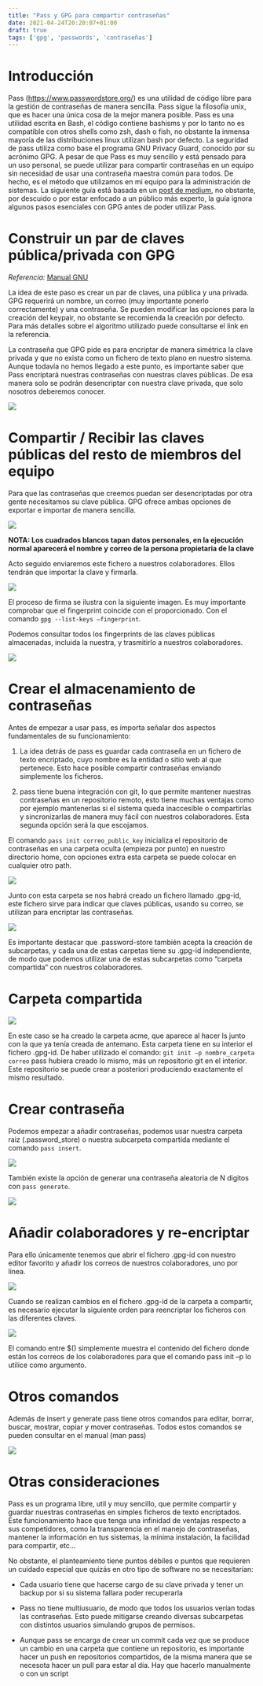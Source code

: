 ```yaml
---
title: "Pass y GPG para compartir contraseñas"
date: 2021-04-24T20:20:07+01:00
draft: true
tags: ['gpg', 'passwords', 'contraseñas']
---
```


# Introducción

Pass (https://www.passwordstore.org/) es una utilidad de código libre para la gestión de contraseñas de manera sencilla. Pass sigue la filosofía unix, que es hacer una única cosa de la mejor manera posible. Pass es una utilidad escrita en Bash, el código contiene bashisms y por lo tanto no es compatible con otros shells como zsh, dash o fish, no obstante la inmensa mayoría de las distribuciones linux utilizan bash por defecto. La seguridad de pass utiliza como base el programa GNU Privacy Guard, conocido por su acrónimo GPG. A pesar de que Pass es muy sencillo y está pensado para un uso personal, se puede utilizar para compartir contraseñas en un equipo sin necesidad de usar una contraseña maestra común para todos. De hecho, es el método que utilizamos en mi equipo para la administración de sistemas. La siguiente guía está basada en un [post de medium](https://medium.com/@davidpiegza/using-pass-in-a-team-1aa7adf36592), no obstante, por descuido o por estar enfocado a un público más experto, la guía ignora algunos pasos esenciales con GPG antes de poder utilizar Pass.

# Construir un par de claves pública/privada con GPG

*Referencia:* [Manual GNU](https://www.gnupg.org/gph/en/manual/c14.html)

 La idea de este paso es crear un par de claves, una pública y una privada. GPG requerirá un nombre, un correo (muy importante ponerlo correctamente) y una contraseña. Se pueden modificar las opciones para la creación del keypair, no obstante se recomienda la creación por defecto. Para más detalles sobre el algoritmo utilizado puede consultarse el link en la referencia.

La contraseña que GPG pide es para encriptar de manera simétrica la clave privada y que no exista como un fichero de texto plano en nuestro sistema. Aunque todavía no hemos llegado a este punto, es importante saber que Pass encriptará nuestras contraseñas con nuestras claves públicas. De esa manera solo se podrán desencriptar con nuestra clave privada, que solo nosotros deberemos conocer. 

![](/img/posts/gpg/gpg1.webp)

# Compartir / Recibir las claves públicas del resto de miembros del equipo

Para que las contraseñas que creemos puedan ser desencriptadas por otra gente necesitamos su clave pública. GPG ofrece ambas opciones de exportar e importar de manera sencilla. 

![](/img/posts/gpg/gpg2.webp)

__NOTA: Los cuadrados blancos tapan datos personales, en la ejecución normal aparecerá el nombre y correo de la persona propietaria de la clave__

Acto seguido enviaremos este fichero a nuestros colaboradores. Ellos tendrán que importar la clave y firmarla.

![](/img/posts/gpg/gpg3.webp)

 El proceso de firma se ilustra con la siguiente imagen. Es muy importante comprobar que el fingerprint coincide con el proporcionado. Con el comando `gpg --list-keys –fingerprint`.

Podemos consultar todos los fingerprints de las claves públicas almacenadas, incluida la nuestra, y trasmitirlo a nuestros colaboradores. 

![](/img/posts/gpg/gpg4.webp)

# Crear el almacenamiento de contraseñas

Antes de empezar a usar pass, es importa señalar dos aspectos fundamentales de su funcionamiento:

1. La idea detrás de pass es guardar cada contraseña en un fichero de texto encriptado, cuyo nombre es la entidad o sitio web al que pertenece. Esto hace posible compartir contraseñas enviando simplemente los ficheros.

2. pass tiene buena integración con git, lo que permite mantener nuestras contraseñas en un repositorio remoto, esto tiene muchas ventajas como por ejemplo mantenerlas si el sistema queda inaccesible o compartirlas y sincronizarlas de manera muy fácil con nuestros colaboradores. Esta segunda opción será la que escojamos.

El comando `pass init correo_public_key` inicializa el repositorio de contraseñas en una carpeta oculta (empieza por punto) en nuestro directorio home, con opciones extra esta carpeta se puede colocar en cualquier otro path.

![](/img/posts/gpg/gpg5.webp#smallfigure)

Junto con esta carpeta se nos habrá creado un fichero llamado .gpg-id, este fichero sirve para indicar que claves públicas, usando su correo, se utilizan para encriptar las contraseñas.

![](/img/posts/gpg/gpg6.webp#smallfigure)

Es importante destacar que .password-store también acepta la creación de subcarpetas, y cada una de estas carpetas tiene su .gpg-id independiente, de modo que podemos utilizar una de estas subcarpetas como “carpeta compartida” con nuestros colaboradores. 

# Carpeta compartida

![](/img/posts/gpg/gpg7.webp#smallfigure)

En este caso se ha creado la carpeta acme, que aparece al hacer ls junto con la que ya tenía creada de antemano. Esta carpeta tiene en su interior el fichero .gpg-id. De haber utilizado el comando: `git init –p nombre_carpeta correo` pass hubiera creado lo mismo, más un repositorio git en el interior. Este repositorio se puede crear a posteriori produciendo exactamente el mismo resultado.

# Crear contraseña

Podemos empezar a añadir contraseñas, podemos usar nuestra carpeta raiz (.password_store) o nuestra subcarpeta compartida mediante el comando `pass insert`.

![](/img/posts/gpg/gpg8.webp#smallfigure)

También existe la opción de generar una contraseña aleatoria de N digitos con `pass generate`.

![](/img/posts/gpg/gpg9.webp)

# Añadir colaboradores y re-encriptar

Para ello únicamente tenemos que abrir el fichero .gpg-id con nuestro editor favorito y añadir los correos de nuestros colaboradores, uno por linea.

![](/img/posts/gpg/gpg10.webp)

Cuando se realizan cambios en el fichero .gpg-id de la carpeta a compartir, es necesario ejecutar la siguiente orden para reencriptar los ficheros con las diferentes claves.

![](/img/posts/gpg/gpg11.webp)

El comando entre $() simplemente muestra el contenido del fichero donde están los correos de los colaboradores para que el comando pass init –p lo utilice como argumento.

# Otros comandos

Además de insert y generate pass tiene otros comandos para editar, borrar, buscar, mostrar, copiar y mover contraseñas. Todos estos comandos se pueden consultar en el manual (man pass)

![](/img/posts/gpg/gpg12.webp)

# Otras consideraciones

 Pass es un programa libre, util y muy sencillo, que permite compartir y guardar nuestras contraseñas en simples ficheros de texto encriptados. Este funcionamiento hace que tenga una infinidad de ventajas respecto a sus competidores, como la transparencia en el manejo de contraseñas, mantener la información en tus sistemas, la mínima instalación, la facilidad para compartir, etc...

No obstante, el planteamiento tiene puntos débiles o puntos que requieren un cuidado especial que quizás en otro tipo de software no se necesitarían:

* Cada usuario tiene que hacerse cargo de su clave privada y tener un backup por si su sistema fallara poder recuperarla

* Pass no tiene multiusuario, de modo que todos los usuarios verían todas las contraseñas. Esto puede mitigarse creando diversas subcarpetas con distintos usuarios simulando grupos de permisos.

* Aunque pass se encarga de crear un commit cada vez que se produce un cambio en una carpeta que contiene un repositorio, es importante hacer un push en repositorios compartidos, de la misma manera que se necesota hacer un pull para estar al día. Hay que hacerlo manualmente o con un script
